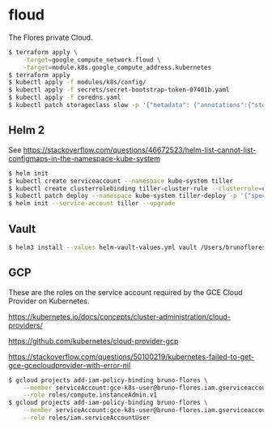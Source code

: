 # floud
The Flores private Cloud.

```sh
$ terraform apply \
    -target=google_compute_network.floud \
    -target=module.k8s.google_compute_address.kubernetes
$ terraform apply
$ kubectl apply -f modules/k8s/config/
$ kubectl apply -f secrets/secret-bootstrap-token-07401b.yaml
$ kubectl apply -f coredns.yaml
$ kubectl patch storageclass slow -p '{"metadata": {"annotations":{"storageclass.kubernetes.io/is-default-class":"true"}}}'
```

## Helm 2

See https://stackoverflow.com/questions/46672523/helm-list-cannot-list-configmaps-in-the-namespace-kube-system

```sh
$ helm init
$ kubectl create serviceaccount --namespace kube-system tiller
$ kubectl create clusterrolebinding tiller-cluster-rule --clusterrole=cluster-admin --serviceaccount=kube-system:tiller
$ kubectl patch deploy --namespace kube-system tiller-deploy -p '{"spec":{"template":{"spec":{"serviceAccount":"tiller"}}}}'
$ helm init --service-account tiller --upgrade
```

## Vault

```sh
$ helm3 install --values helm-vault-values.yml vault /Users/brunoflores/devel/vault-helm/
```

## GCP

These are the roles on the service account required by the GCE Cloud Provider on
Kubernetes.

https://kubernetes.io/docs/concepts/cluster-administration/cloud-providers/

https://github.com/kubernetes/cloud-provider-gcp

https://stackoverflow.com/questions/50100219/kubernetes-failed-to-get-gce-gcecloudprovider-with-error-nil

```sh
$ gcloud projects add-iam-policy-binding bruno-flores \
    --member serviceAccount:gce-k8s-user@bruno-flores.iam.gserviceaccount.com \
    --role roles/compute.instanceAdmin.v1
$ gcloud projects add-iam-policy-binding bruno-flores \
    --member serviceAccount:gce-k8s-user@bruno-flores.iam.gserviceaccount.com \
    --role roles/iam.serviceAccountUser
```
